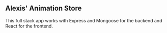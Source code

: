 ## Alexis' Animation Store

This full stack app works with Express and Mongoose for the backend and React for the frontend.
